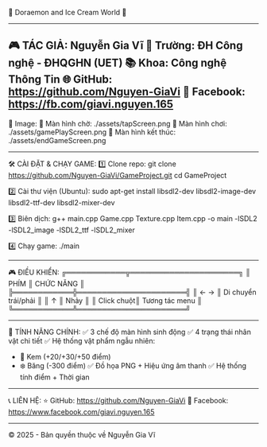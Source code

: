 🍦 Doraemon and Ice Cream World 🚀

-------------------------------------
🎮 TÁC GIẢ: Nguyễn Gia Vĩ
🏫 Trường: ĐH Công nghệ - ĐHQGHN (UET)
📚 Khoa: Công nghệ Thông Tin
🌐 GitHub: https://github.com/Nguyen-GiaVi
📘 Facebook: https://fb.com/giavi.nguyen.165
-------------------------------------

📂 Image:
🔹 Màn hình chờ:    ./assets/tapScreen.png
🔹 Màn hình chơi:  ./assets/gamePlayScreen.png
🔹 Màn hình kết thúc: ./assets/endGameScreen.png

-------------------------------------
🛠️ CÀI ĐẶT & CHẠY GAME:
1️⃣ Clone repo:
   git clone https://github.com/Nguyen-GiaVi/GameProject.git
   cd GameProject

2️⃣ Cài thư viện (Ubuntu):
   sudo apt-get install libsdl2-dev libsdl2-image-dev libsdl2-ttf-dev libsdl2-mixer-dev

3️⃣ Biên dịch:
   g++ main.cpp Game.cpp Texture.cpp Item.cpp -o main -lSDL2 -lSDL2_image -lSDL2_ttf -lSDL2_mixer

4️⃣ Chạy game: 
   ./main

-------------------------------------
🎮 ĐIỀU KHIỂN:
╔════════════╦══════════════════════╗
║   PHÍM     ║     CHỨC NĂNG       ║
╠════════════╬══════════════════════╣
║ ← →        ║ Di chuyển trái/phải ║
║ ↑          ║ Nhảy                ║
║ Click chuột║ Tương tác menu      ║
╚════════════╩══════════════════════╝

-------------------------------------
🌟 TÍNH NĂNG CHÍNH:
✅ 3 chế độ màn hình sinh động
✅ 4 trạng thái nhân vật chi tiết
✅ Hệ thống vật phẩm ngẫu nhiên:
   - 🍦 Kem (+20/+30/+50 điểm)
   - ❄️ Băng (-300 điểm)
✅ Đồ họa PNG + Hiệu ứng âm thanh
✅ Hệ thống tính điểm + Thời gian

-------------------------------------
📞 LIÊN HỆ:
⭐ GitHub: https://github.com/Nguyen-GiaVi
📘 Facebook: https://www.facebook.com/giavi.nguyen.165

-------------------------------------
© 2025 - Bản quyền thuộc về Nguyễn Gia Vĩ
